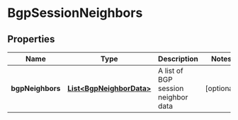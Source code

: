 

# BgpSessionNeighbors


## Properties

| Name | Type | Description | Notes |
|------------ | ------------- | ------------- | -------------|
|**bgpNeighbors** | [**List&lt;BgpNeighborData&gt;**](BgpNeighborData.md) | A list of BGP session neighbor data |  [optional] |



